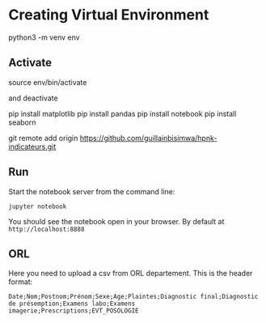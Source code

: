 # Creating Virtual Environment

python3 -m venv env

## Activate

 source env/bin/activate

 and deactivate

pip install matplotlib
pip install pandas
pip install notebook
pip install seaborn

git remote add origin <https://github.com/guillainbisimwa/hpnk-indicateurs.git>

## Run
Start the notebook server from the command line:

`jupyter notebook`

You should see the notebook open in your browser. By default at `http://localhost:8888`

## ORL
Here you need to upload a csv from ORL departement.
This is the header format: 

```Date;Nom;Postnom;Prénom;Sexe;Age;Plaintes;Diagnostic final;Diagnostic de présemption;Examens labo;Examens imagerie;Prescriptions;EVT_POSOLOGIE```
